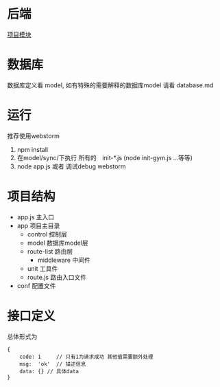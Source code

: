 # 后端
[项目模块](http://note.youdao.com/noteshare?id=a6da5822283bf8cecc4e04a2df2a3b0d)

# 数据库
数据库定义看 model, 如有特殊的需要解释的数据库model 请看 database.md


# 运行

推荐使用webstorm

1. npm install
2. 在model/sync/下执行 所有的　init-*.js (node init-gym.js ...等等)
3. node app.js 或者 调试debug webstorm


# 项目结构

- app.js            主入口
- app               项目主目录
    - control           控制层
    - model             数据库model层
    - route-list        路由层
        - middleware        中间件
    - unit              工具件
    - route.js          路由入口文件
- conf              配置文件


# 接口定义
总体形式为
```
{
    code: 1     // 只有1为请求成功 其他值需要额外处理
    msg:  'ok'  // 描述信息
    data: {} // 具体data
}

```


